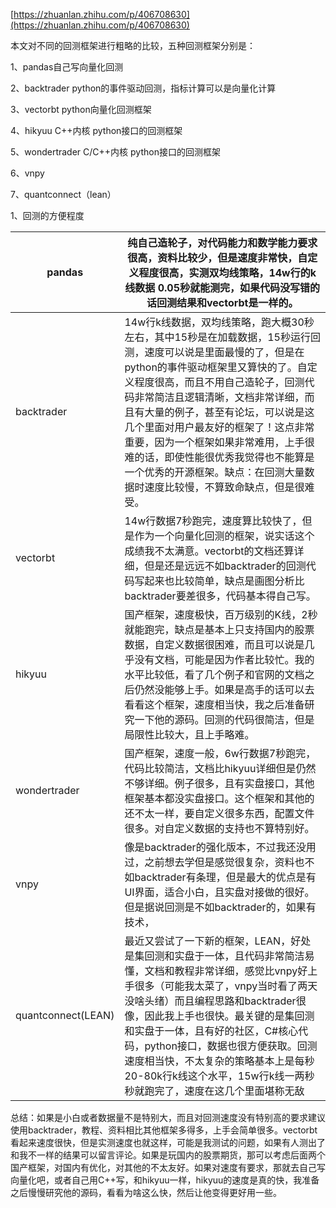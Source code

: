 [https://zhuanlan.zhihu.com/p/406708630](https://zhuanlan.zhihu.com/p/406708630)

本文对不同的回测框架进行粗略的比较，五种回测框架分别是：

1、pandas自己写向量化回测

2、backtrader python的事件驱动回测，指标计算可以是向量化计算

3、vectorbt python向量化回测框架

4、hikyuu C++内核 python接口的回测框架

5、wondertrader C/C++内核 python接口的回测框架

6、vnpy

7、quantconnect（lean）

1、回测的方便程度

| pandas | 纯自己造轮子，对代码能力和数学能力要求很高，资料比较少，但是速度非常快，自定义程度很高，实测双均线策略，14w行的k线数据 0.05秒就能测完，如果代码没写错的话回测结果和vectorbt是一样的。 | 
| -- | -- |
| backtrader | 14w行k线数据，双均线策略，跑大概30秒左右，其中15秒是在加载数据，15秒运行回测，速度可以说是里面最慢的了，但是在python的事件驱动框架里又算快的了。自定义程度很高，而且不用自己造轮子，回测代码非常简洁且逻辑清晰，文档非常详细，而且有大量的例子，甚至有论坛，可以说是这几个里面对用户最友好的框架了！这点非常重要，因为一个框架如果非常难用，上手很难的话，即使性能很优秀我觉得也不能算是一个优秀的开源框架。缺点：在回测大量数据时速度比较慢，不算致命缺点，但是很难受。 | 
| vectorbt | 14w行数据7秒跑完，速度算比较快了，但是作为一个向量化回测的框架，说实话这个成绩我不太满意。vectorbt的文档还算详细，但是还是远远不如backtrader的回测代码写起来也比较简单，缺点是画图分析比backtrader要差很多，代码基本得自己写。 | 
| hikyuu | 国产框架，速度极快，百万级别的K线，2秒就能跑完，缺点是基本上只支持国内的股票数据，自定义数据很困难，而且可以说是几乎没有文档，可能是因为作者比较忙。我的水平比较低，看了几个例子和官网的文档之后仍然没能够上手。如果是高手的话可以去看看这个框架，速度相当快，我之后准备研究一下他的源码。回测的代码很简洁，但是局限性比较大，且上手略难。 | 
| wondertrader | 国产框架，速度一般，6w行数据7秒跑完，代码比较简洁，文档比hikyuu详细但是仍然不够详细。例子很多，且有实盘接口，其他框架基本都没实盘接口。这个框架和其他的还不太一样，要自定义很多东西，配置文件很多。对自定义数据的支持也不算特别好。 | 
| vnpy | 像是backtrader的强化版本，不过我还没用过，之前想去学但是感觉很复杂，资料也不如backtrader有条理，但是最大的优点是有UI界面，适合小白，且实盘对接做的很好。但是据说回测是不如backtrader的，如果有技术， | 
| quantconnect(LEAN) | 最近又尝试了一下新的框架，LEAN，好处是集回测和实盘于一体，且代码非常简洁易懂，文档和教程非常详细，感觉比vnpy好上手很多（可能我太菜了，vnpy当时看了两天没啥头绪）而且编程思路和backtrader很像，因此我上手也很快。最关键的是集回测和实盘于一体，且有好的社区，C#核心代码，python接口，数据也很方便获取。回测速度相当快，不太复杂的策略基本上是每秒20-80k行k线这个水平，15w行k线一两秒秒就跑完了，速度在这几个里面堪称无敌 | 


总结：如果是小白或者数据量不是特别大，而且对回测速度没有特别高的要求建议使用backtrader，教程、资料相比其他框架多得多，上手会简单很多。vectorbt看起来速度很快，但是实测速度也就这样，可能是我测试的问题，如果有人测出了和我不一样的结果可以留言评论。如果是玩国内的股票期货，那可以考虑后面两个国产框架，对国内有优化，对其他的不太友好。如果对速度有要求，那就去自己写向量化吧，或者自己用C++写，和hikyuu一样，hikyuu的速度是真的快，我准备之后慢慢研究他的源码，看看为啥这么快，然后让他变得更好用一些。